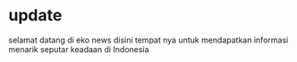 # update
selamat datang di eko news disini tempat nya untuk mendapatkan informasi menarik seputar keadaan di Indonesia
